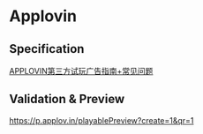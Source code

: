 
# Applovin

## Specification
[APPLOVIN第三方试玩广告指南+常见问题](./APPLOVIN第三方试玩广告指南+常见问题.pdf)

## Validation & Preview
https://p.applov.in/playablePreview?create=1&qr=1
